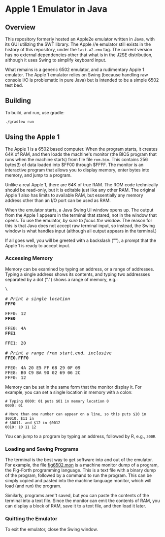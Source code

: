 # Apple 1 Emulator in Java

## Overview

This repository formerly hosted an Apple2e emulator written in Java, with its
GUI utilizing the SWT library. The Apple //e emulator still exists in the
history of this repository, under the `last-a2-emu` tag. The current version has
no external dependencies other that what is in the J2SE distribution, although
it uses Swing to simplify keyboard input.

What remains is a generic 6502 emulator, and a rudimentary Apple 1 emulator. The
Apple 1 emulator relies on Swing (because handling raw console I/O is
problematic in pure Java) but is intended to be a simple 6502 test bed.

## Building

To build, and run, use gradle:

```bash
./gradlew run
```

## Using the Apple 1

The Apple 1 is a 6502 based computer. When the program starts, it creates 64K of
RAM, and then loads the machine's monitor (the BIOS program that runs when the
machine starts) from file file `rom.bin`. This contains 256 bytes(!) of data
loaded into $FF00 through $FFFF. The monitor is an interactive program that
allows you to display memory, enter bytes into memory, and jump to a program.

Unlike a real Apple 1, there are 64K of true RAM. The ROM code technically
should be read-only, but it is editable just like any other RAM. The original
Apple 1 also has limits to available RAM, but essentially any memory address
other than an I/O port can be used as RAM.

When the emulator starts, a Java Swing UI window opens up. The output from the
Apple 1 appears in the terminal that stared, not in the window that opens. To
use the emulator, _by sure to focus the window._ The reason for this is that
Java does not accept raw terminal input, so instead, the Swing window is what
handles input (although all output appears in the terminal.)

If all goes well, you will be greeted with a backslash ("\"), a prompt that the
Apple 1 is ready to accept input.

### Accessing Memory

Memory can be examined by typing an address, or a range of addresses. Typing a
single address shows its contents, and typing two addressses separated by a dot
(".") shows a range of memory, e.g.:

<pre>
\

<i># Print a single location</i>
<b>FFF0</b>

FFF0: 12
<b>FFE0</b>

FFE0: 4A
<b>FFE1</b>

FFE1: 20

<i># Print a range from start.end, inclusive</i>
<b>FFE0.FFF0</b>

FFE0: 4A 20 E5 FF 68 29 0F 09
FFE8: B0 C9 BA 90 02 69 06 2C
FFF0: 12
</pre>

Memory can be set in the same form that the monitor display it. For example, you
can set a single location in memory with a colon:

```
# Typing 0000: 01 puts $01 in memory location 0
0000: 01

# More than one number can appear on a line, so this puts $10 in $0010, $11 in
# $0011. and $12 in $0012
0010: 10 11 12
```

You can jump to a program by typing an address, followed by R, e.g., `300R`.

### Loading and Saving Programs

The terminal is the best way to get software into and out of the emulator. For
example, the file [fig6502.mon](software/fig6502.mon) is a machine monitor dump
of a program, the Fig-Forth programming language. This is a text file with a
binary dump of the program, followed by a command to run the program. This can
be simply copied and pasted into the machine language monitor, which will load
(and run) the program.

Similarly, programs aren't saved, but you can paste the contents of the terminal
into a text file. Since the monitor can emit the contents of RAM, you can
display a block of RAM, save it to a text file, and then load it later.

### Quitting the Emulator

To exit the emulator, close the Swing window.
